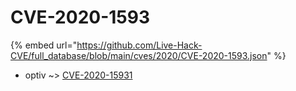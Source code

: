 # CVE-2020-1593
{% embed url="https://github.com/Live-Hack-CVE/full_database/blob/main/cves/2020/CVE-2020-1593.json" %}

* optiv ~> [CVE-2020-15931](https://www.alice-snow.ru/2020/database/cve-2020-1593/cve-2020-15931-optiv)